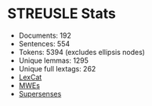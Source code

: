 STREUSLE Stats
==============

* Documents:                192
* Sentences:                554
* Tokens:                  5394 (excludes ellipsis nodes)
* Unique lemmas:           1295
* Unique full lextags:      262
* [LexCat](LEXCAT.txt)
* [MWEs](MWES.txt)
* [Supersenses](SUPERSENSES.txt)
